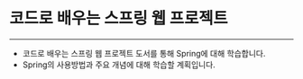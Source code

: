 # 코드로 배우는 스프링 웹 프로젝트
---
* 코드로 배우는 스프링 웹 프로젝트 도서를 통해 Spring에 대해 학습합니다.
* Spring의 사용방법과 주요 개념에 대해 학습할 계획입니다.